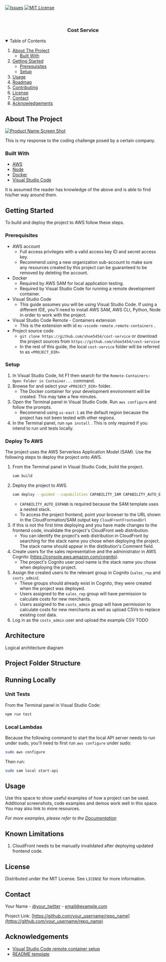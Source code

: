 <!-- PROJECT SHIELDS -->
<!--
*** I'm using markdown "reference style" links for readability.
*** Reference links are enclosed in brackets [ ] instead of parentheses ( ).
*** See the bottom of this document for the declaration of the reference variables
*** for contributors-url, forks-url, etc. This is an optional, concise syntax you may use.
*** https://www.markdownguide.org/basic-syntax/#reference-style-links
-->
[![Issues][issues-shield]][issues-url]
[![MIT License][license-shield]][license-url]

<!-- PROJECT LOGO -->
<br />
<p align="center">
  <h3 align="center">Cost Service</h3>
</p>



<!-- TABLE OF CONTENTS -->
<details open="open">
  <summary>Table of Contents</summary>
  <ol>
    <li>
      <a href="#about-the-project">About The Project</a>
      <ul>
        <li><a href="#built-with">Built With</a></li>
      </ul>
    </li>
    <li>
      <a href="#getting-started">Getting Started</a>
      <ul>
        <li><a href="#prerequisites">Prerequisites</a></li>
        <li><a href="#setup">Setup</a></li>
      </ul>
    </li>
    <li><a href="#usage">Usage</a></li>
    <li><a href="#roadmap">Roadmap</a></li>
    <li><a href="#contributing">Contributing</a></li>
    <li><a href="#license">License</a></li>
    <li><a href="#contact">Contact</a></li>
    <li><a href="#acknowledgements">Acknowledgements</a></li>
  </ol>
</details>



<!-- ABOUT THE PROJECT -->
## About The Project

[![Product Name Screen Shot][product-screenshot]](https://example.com)

This is my response to the coding challenge posed by a certain company.

### Built With

* [AWS](https://getbootstrap.com)
* [Node](https://jquery.com)
* [Docker](https://laravel.com)
* [Visual Studio Code](https://laravel.com)

It is assumed the reader has knowledge of the above and is able to find his/her way around them.

<!-- GETTING STARTED -->
## Getting Started

To build and deploy the project to AWS follow these steps.

### Prerequisites

* AWS account
  * Full access privileges with a valid access key ID and secret access key.
  * Recommend using a new organization sub-account to make sure any resources created by this project can be guaranteed to be removed by deleting the account.
* Docker
  * Required by AWS SAM for local application testing.
  * Required by Visual Studio Code for running a remote development container.
* Visual Studio Code
  * This guide assumes you will be using Visual Studio Code. If using a different IDE, you'll need to install AWS SAM, AWS CLI, Python, Node in order to work with the project.
* Visual Studio Code Remote - Containers extension
  * This is the extension with id `ms-vscode-remote.remote-containers` .
* Project source code
  * `git clone https://github.com/shoe5454/cost-service` or download the project sources from `https://github.com/shoe5454/cost-service`
  * In the rest of this guide, the local `cost-service` folder will be referred to as `<PROJECT_DIR>`

### Setup

1. In Visual Studio Code, hit F1 then search for the `Remote-Containers: Open Folder in Container...` command.
2. Browse for and select your `<PROJECT_DIR>` folder.
   * The Docker container for your development environment will be created. This may take a few minutes.
4. Open the Terminal panel in Visual Studio Code. Run `aws configure` and follow the prompts.
   * Recommend using `us-east-1` as the default region because the project has not been tested with other regions.
5. In the Terminal panel, run `npm install` . This is only required if you intend to run unit tests locally.

### Deploy To AWS

The project uses the AWS Serverless Application Model (SAM). Use the following steps to deploy the project onto AWS.

1. From the Terminal panel in Visual Studio Code, build the project.
   ```sh
   sam build
   ```
2. Deploy the project to AWS.
   ```sh
   sam deploy --guided --capabilities CAPABILITY_IAM CAPABILITY_AUTO_EXPAND
   ```
   * `CAPABILITY_AUTO_EXPAND` is required because the SAM template uses a nested stack.
   * To access the project frontend, point your browser to the URL shown in the CloudFormation/SAM output key `CloudFrontFrontendUrl`
3. If this is not the first time deploying and you have made changes to the frontend code, invalidate the project's CloudFront web distribution.
   * You can identify the project's web distribution in CloudFront by searching for the stack name you chose when deploying the project. The stack name should appear in the distibution's Comment field.
4. Create users for the sales representative and the administrator in AWS Cognito (https://console.aws.amazon.com/cognito).
   * The project's Cognito user pool name is the  stack name you chose when deploying the project.
5. Assign the created users to the relevant group in Cognito (`sales_rep` and `costs_admin`).
   * These groups should already exist in Cognito, they were created when the project was deployed.
   * Users assigned to the `sales_rep` group will have permission to calculate costs for new merchants.
   * Users assigned to the `costs_admin` group will have permission to calculate costs for new merchants as well as upload CSVs to replace existing cost data.
6. Log in as the `costs_admin` user and upload the example CSV TODO

## Architecture

Logical architecture diagram

## Project Folder Structure


## Running Locally

### Unit Tests

From the Terminal panel in Visual Studio Code:
```sh
npm run test
```

### Local Lambdas

Because the following command to start the local API server needs to run under sudo, you'll need to first run `aws configure` under sudo:
```sh
sudo aws configure
```

Then run:
```sh
sudo sam local start-api
```

<!-- USAGE EXAMPLES -->
## Usage

Use this space to show useful examples of how a project can be used. Additional screenshots, code examples and demos work well in this space. You may also link to more resources.

_For more examples, please refer to the [Documentation](https://example.com)_



<!-- KNOWN LIMITATIONS -->
## Known Limitations

1. CloudFront needs to be manually invalidated after deploying updated frontend code.


<!-- LICENSE -->
## License

Distributed under the MIT License. See `LICENSE` for more information.



<!-- CONTACT -->
## Contact

Your Name - [@your_twitter](https://twitter.com/your_username) - email@example.com

Project Link: [https://github.com/your_username/repo_name](https://github.com/your_username/repo_name)



<!-- ACKNOWLEDGEMENTS -->
## Acknowledgements
* [Visual Studio Code remote container setup](https://github.com/avdi/aws-sam)
* [README template](https://github.com/othneildrew/Best-README-Template)




<!-- MARKDOWN LINKS & IMAGES -->
<!-- https://www.markdownguide.org/basic-syntax/#reference-style-links -->
[issues-shield]: https://img.shields.io/github/issues/othneildrew/Best-README-Template.svg?style=for-the-badge
[issues-url]: https://github.com/othneildrew/Best-README-Template/issues
[license-shield]: https://img.shields.io/github/license/othneildrew/Best-README-Template.svg?style=for-the-badge
[license-url]: https://github.com/othneildrew/Best-README-Template/blob/master/LICENSE.txt
[product-screenshot]: images/screenshot.png





